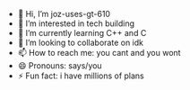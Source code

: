 - 👋 Hi, I’m joz-uses-gt-610
- 👀 I’m interested in tech building
- 🌱 I’m currently learning C++ and C
- 💞️ I’m looking to collaborate on idk
- 📫 How to reach me: you cant and you wont
- 😄 Pronouns: says/you
- ⚡ Fun fact: i have millions of plans

<!---
joz-uses-gt-610/joz-uses-gt-610 is a ✨ special ✨ repository because its `README.md` (this file) appears on your GitHub profile.
You can click the Preview link to take a look at your changes.
--->
